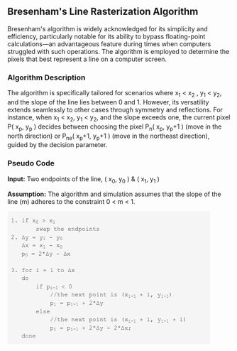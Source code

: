 ## Bresenham's Line Rasterization Algorithm

Bresenham's algorithm is widely acknowledged for its simplicity and efficiency, particularly notable for its ability to bypass floating-point calculations—an advantageous feature during times when computers struggled with such operations. The algorithm is employed to determine the pixels that best represent a line on a computer screen.

### Algorithm Description

The algorithm is specifically tailored for scenarios where x<sub>1</sub> < x<sub>2</sub> , y<sub>1</sub> < y<sub>2</sub>, and the slope of the line lies between 0 and 1. However, its versatility extends seamlessly to other cases through symmetry and reflections. For instance, when x<sub>1</sub> < x<sub>2</sub>, y<sub>1</sub> < y<sub>2</sub>, and the slope exceeds one, the current pixel P( x<sub>p</sub>, y<sub>p</sub> ) decides between choosing the pixel P<sub>n</sub>( x<sub>p</sub>, y<sub>p</sub>+1 ) (move in the north direction) or P<sub>ne</sub>( x<sub>p</sub>+1, y<sub>p</sub>+1 ) (move in the northeast direction), guided by the decision parameter.

### Pseudo Code

**Input:** Two endpoints of the line, ( x<sub>0</sub>, y<sub>0</sub> ) & ( x<sub>1</sub>, y<sub>1</sub> )

**Assumption:** The algorithm and simulation assumes that the slope of the line (m) adheres to the constraint 0 < m < 1.

<img src="images/code.png">